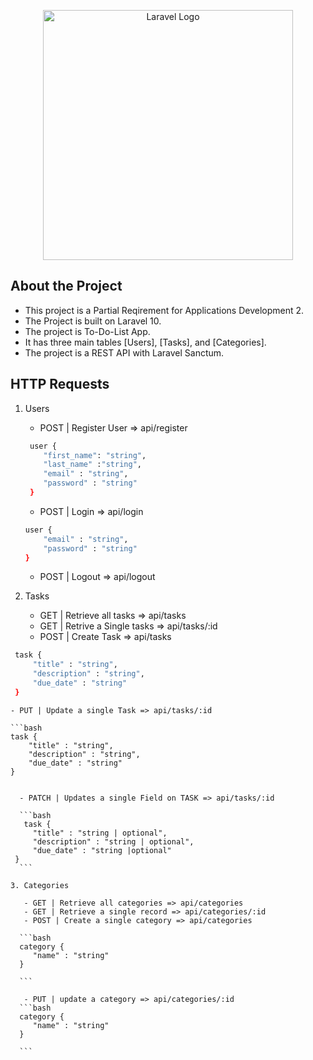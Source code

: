 <p align="center"><a href="https://laravel.com" target="_blank"><img src="https://raw.githubusercontent.com/laravel/art/master/logo-lockup/5%20SVG/2%20CMYK/1%20Full%20Color/laravel-logolockup-cmyk-red.svg" width="400" alt="Laravel Logo"></a></p>

## About the Project

 - This project is a Partial Reqirement for Applications Development 2.
 - The Project is built on Laravel 10.
 - The project is To-Do-List App.
 - It has three  main tables [Users], [Tasks], and [Categories].
 - The project is a REST API with Laravel Sanctum.

## HTTP Requests

 1. Users  
    - POST | Register User => api/register
    ```bash
     user {
        "first_name": "string",
        "last_name" :"string",
        "email" : "string",
        "password" : "string"
     }
    ```
    - POST | Login => api/login
    ```bash
    user {
        "email" : "string",
        "password" : "string"
    }
    ```
    - POST | Logout => api/logout


 2. Tasks
    - GET | Retrieve all tasks => api/tasks
    - GET | Retrive a Single tasks => api/tasks/:id
    - POST | Create Task => api/tasks
   ```bash
    task {
        "title" : "string",
        "description" : "string",
        "due_date" : "string"
    }
   
   ```

    - PUT | Update a single Task => api/tasks/:id

    ```bash
    task {
        "title" : "string",
        "description" : "string",
        "due_date" : "string"
    }
   ```

     - PATCH | Updates a single Field on TASK => api/tasks/:id

     ```bash
      task {
        "title" : "string | optional",
        "description" : "string | optional",
        "due_date" : "string |optional"
    }
     ```

   3. Categories
     
      - GET | Retrieve all categories => api/categories
      - GET | Retrieve a single record => api/categories/:id
      - POST | Create a single category => api/categories

     ```bash 
     category {
        "name" : "string"
     }

     ```

      - PUT | update a category => api/categories/:id
     ```bash 
     category {
        "name" : "string"
     }

     ``` 


